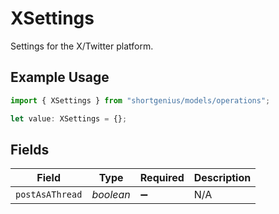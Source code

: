 # XSettings

Settings for the X/Twitter platform.

## Example Usage

```typescript
import { XSettings } from "shortgenius/models/operations";

let value: XSettings = {};
```

## Fields

| Field              | Type               | Required           | Description        |
| ------------------ | ------------------ | ------------------ | ------------------ |
| `postAsAThread`    | *boolean*          | :heavy_minus_sign: | N/A                |